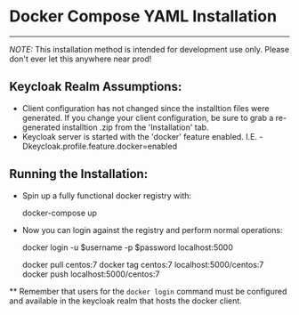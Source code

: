# Docker Compose YAML Installation
-----------------------------------

*NOTE:* This installation method is intended for development use only.  Please don't ever let this anywhere near prod!

## Keycloak Realm Assumptions:
 - Client configuration has not changed since the installtion files were generated.  If you change your client configuration, be sure to grab a re-generated installtion .zip from the 'Installation' tab.
 - Keycloak server is started with the 'docker' feature enabled.  I.E. -Dkeycloak.profile.feature.docker=enabled

## Running the Installation:
 - Spin up a fully functional docker registry with:
 
    docker-compose up
    
 - Now you can login against the registry and perform normal operations:
 
    docker login -u $username -p $password localhost:5000
    
    docker pull centos:7
    docker tag centos:7 localhost:5000/centos:7
    docker push localhost:5000/centos:7
    
 ** Remember that users for the `docker login` command must be configured and available in the keycloak realm that hosts the docker client.
